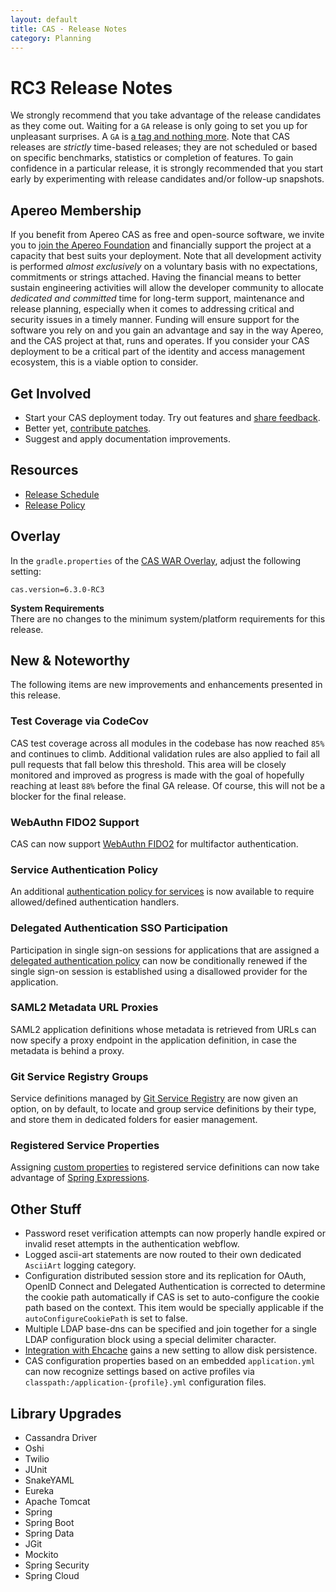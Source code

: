 ```yaml
---
layout: default
title: CAS - Release Notes
category: Planning
---
```


# RC3 Release Notes

We strongly recommend that you take advantage of the release candidates as they come out. Waiting for a `GA` release is only going to set 
you up for unpleasant surprises. A `GA` is [a tag and nothing more](https://apereo.github.io/2017/03/08/the-myth-of-ga-rel/). Note that CAS 
releases are *strictly* time-based releases; they are not scheduled or based on specific benchmarks, statistics or completion of features. To gain 
confidence in a particular release, it is strongly recommended that you start early by experimenting with release candidates and/or follow-up snapshots.

## Apereo Membership

If you benefit from Apereo CAS as free and open-source software, we invite you to [join the Apereo Foundation](https://www.apereo.org/content/apereo-membership) 
and financially support the project at a capacity that best suits your deployment. Note that all development activity 
is performed *almost exclusively* on a voluntary basis with no expectations, commitments or strings attached. Having the financial means to better 
sustain engineering activities will allow the developer community to allocate *dedicated and committed* time for long-term support, 
maintenance and release planning, especially when it comes to addressing critical and security issues in a timely manner. Funding will 
ensure support for the software you rely on and you gain an advantage and say in the way Apereo, and the CAS project at that, runs 
and operates. If you consider your CAS deployment to be a critical part of the identity and access management ecosystem, this is a viable option to consider.

## Get Involved

- Start your CAS deployment today. Try out features and [share feedback](/cas/Mailing-Lists.html).
- Better yet, [contribute patches](/cas/developer/Contributor-Guidelines.html).
- Suggest and apply documentation improvements.

## Resources

- [Release Schedule](https://github.com/apereo/cas/milestones)
- [Release Policy](/cas/developer/Release-Policy.html)

## Overlay

In the `gradle.properties` of the [CAS WAR Overlay](../installation/WAR-Overlay-Installation.html), adjust the following setting:

```properties
cas.version=6.3.0-RC3
```

<div class="alert alert-info">
  <strong>System Requirements</strong><br/>There are no changes to the minimum system/platform requirements for this release.
</div>

## New & Noteworthy

The following items are new improvements and enhancements presented in this release. 

### Test Coverage via CodeCov

CAS test coverage across all modules in the codebase has now reached `85%` and continues to climb. Additional validation rules are also applied 
to fail all pull requests that fall below this threshold. This area will be closely monitored and improved
as progress is made with the goal of hopefully reaching at least `88%` before the final GA release. Of course, 
this will not be a blocker for the final release.

### WebAuthn FIDO2 Support

CAS can now support [WebAuthn FIDO2](../mfa/FIDO2-WebAuthn-Authentication.html) for multifactor authentication.

### Service Authentication Policy

An additional [authentication policy for services](../services/Configuring-Service-AuthN-Policy.html) is now 
available to require allowed/defined authentication handlers.

### Delegated Authentication SSO Participation

Participation in single sign-on sessions for applications that are 
assigned a [delegated authentication policy](../integration/Delegate-Authentication.html#access-strategy) can now be conditionally renewed
if the single sign-on session is established using a disallowed provider for the application.

### SAML2 Metadata URL Proxies

SAML2 application definitions whose metadata is retrieved from URLs can now specify a proxy endpoint in the application definition,
in case the metadata is behind a proxy.

### Git Service Registry Groups

Service definitions managed by [Git Service Registry](../services/Git-Service-Management.html) are now given an option, on by default,
to locate and group service definitions by their type, and store them in dedicated folders for easier management.

### Registered Service Properties

Assigning [custom properties](../services/Configuring-Service-Custom-Properties.html) to registered service definitions can now 
take advantage of [Spring Expressions](../configuration/Configuration-Spring-Expressions.html).

## Other Stuff

- Password reset verification attempts can now properly handle expired or invalid reset attempts in the authentication webflow.
- Logged ascii-art statements are now routed to their own dedicated `AsciiArt` logging category. 
- Configuration distributed session store and its replication for OAuth, OpenID Connect and Delegated Authentication is corrected to determine the cookie path automatically if CAS is set to auto-configure the cookie path based on the context. This item would be specially applicable if the `autoConfigureCookiePath` is set to false.
- Multiple LDAP base-dns can be specified and join together for a single LDAP configuration block using a special delimiter character.
- [Integration with Ehcache](../ticketing/Ehcache-Ticket-Registry.html) gains a new setting to allow disk persistence.
- CAS configuration properties based on an embedded `application.yml` can now recognize settings based on 
active profiles via `classpath:/application-{profile}.yml` configuration files.

## Library Upgrades

- Cassandra Driver
- Oshi
- Twilio
- JUnit
- SnakeYAML
- Eureka
- Apache Tomcat
- Spring
- Spring Boot
- Spring Data
- JGit
- Mockito
- Spring Security
- Spring Cloud

